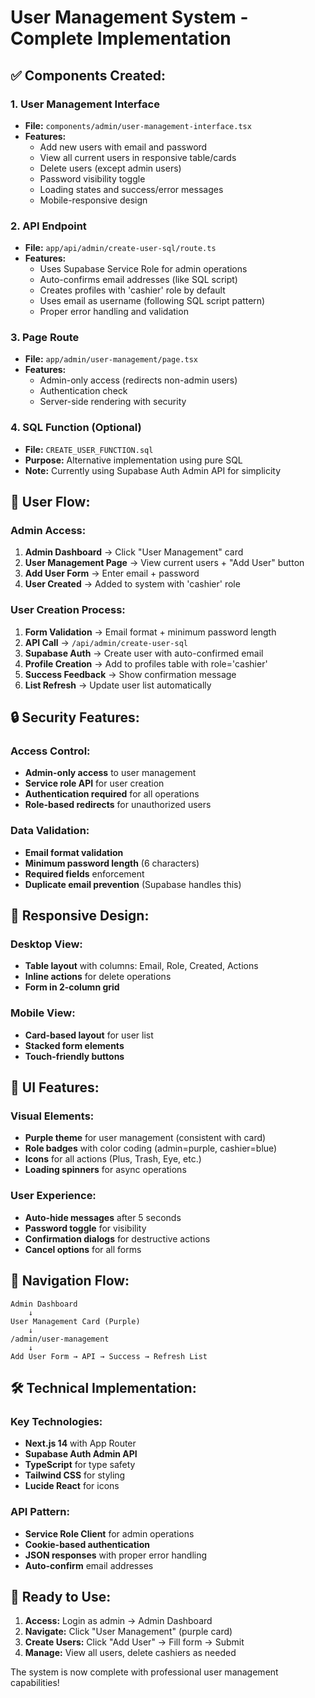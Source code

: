 # User Management System - Complete Implementation

## ✅ **Components Created:**

### 1. **User Management Interface**
- **File:** `components/admin/user-management-interface.tsx`
- **Features:**
  - Add new users with email and password
  - View all current users in responsive table/cards
  - Delete users (except admin users)
  - Password visibility toggle
  - Loading states and success/error messages
  - Mobile-responsive design

### 2. **API Endpoint**
- **File:** `app/api/admin/create-user-sql/route.ts`
- **Features:**
  - Uses Supabase Service Role for admin operations
  - Auto-confirms email addresses (like SQL script)
  - Creates profiles with 'cashier' role by default
  - Uses email as username (following SQL script pattern)
  - Proper error handling and validation

### 3. **Page Route**
- **File:** `app/admin/user-management/page.tsx`
- **Features:**
  - Admin-only access (redirects non-admin users)
  - Authentication check
  - Server-side rendering with security

### 4. **SQL Function (Optional)**
- **File:** `CREATE_USER_FUNCTION.sql`
- **Purpose:** Alternative implementation using pure SQL
- **Note:** Currently using Supabase Auth Admin API for simplicity

## 🎯 **User Flow:**

### **Admin Access:**
1. **Admin Dashboard** → Click "User Management" card
2. **User Management Page** → View current users + "Add User" button
3. **Add User Form** → Enter email + password
4. **User Created** → Added to system with 'cashier' role

### **User Creation Process:**
1. **Form Validation** → Email format + minimum password length
2. **API Call** → `/api/admin/create-user-sql`
3. **Supabase Auth** → Create user with auto-confirmed email
4. **Profile Creation** → Add to profiles table with role='cashier'
5. **Success Feedback** → Show confirmation message
6. **List Refresh** → Update user list automatically

## 🔒 **Security Features:**

### **Access Control:**
- **Admin-only access** to user management
- **Service role API** for user creation
- **Authentication required** for all operations
- **Role-based redirects** for unauthorized users

### **Data Validation:**
- **Email format validation**
- **Minimum password length** (6 characters)
- **Required fields** enforcement
- **Duplicate email prevention** (Supabase handles this)

## 📱 **Responsive Design:**

### **Desktop View:**
- **Table layout** with columns: Email, Role, Created, Actions
- **Inline actions** for delete operations
- **Form in 2-column grid**

### **Mobile View:**
- **Card-based layout** for user list
- **Stacked form elements**
- **Touch-friendly buttons**

## 🎨 **UI Features:**

### **Visual Elements:**
- **Purple theme** for user management (consistent with card)
- **Role badges** with color coding (admin=purple, cashier=blue)
- **Icons** for all actions (Plus, Trash, Eye, etc.)
- **Loading spinners** for async operations

### **User Experience:**
- **Auto-hide messages** after 5 seconds
- **Password toggle** for visibility
- **Confirmation dialogs** for destructive actions
- **Cancel options** for all forms

## 🔄 **Navigation Flow:**

```
Admin Dashboard
    ↓
User Management Card (Purple)
    ↓
/admin/user-management
    ↓
Add User Form → API → Success → Refresh List
```

## 🛠 **Technical Implementation:**

### **Key Technologies:**
- **Next.js 14** with App Router
- **Supabase Auth Admin API**
- **TypeScript** for type safety
- **Tailwind CSS** for styling
- **Lucide React** for icons

### **API Pattern:**
- **Service Role Client** for admin operations
- **Cookie-based authentication**
- **JSON responses** with proper error handling
- **Auto-confirm** email addresses

## 🚀 **Ready to Use:**

1. **Access:** Login as admin → Admin Dashboard
2. **Navigate:** Click "User Management" (purple card)
3. **Create Users:** Click "Add User" → Fill form → Submit
4. **Manage:** View all users, delete cashiers as needed

The system is now complete with professional user management capabilities!